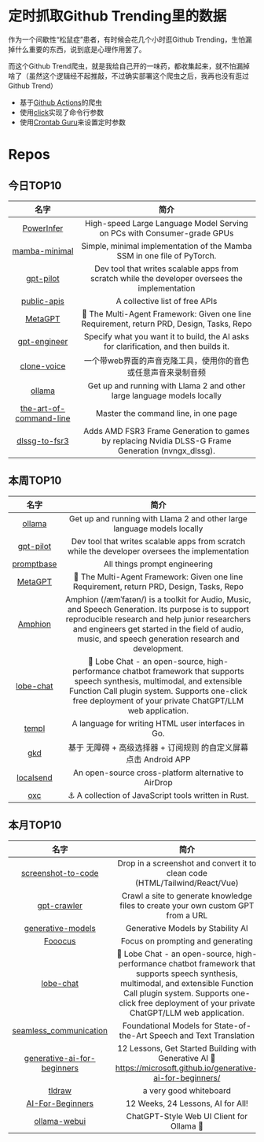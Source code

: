 # 定时抓取Github Trending里的数据

作为一个间歇性“松鼠症”患者，有时候会花几个小时逛Github Trending，生怕漏掉什么重要的东西，说到底是心理作用罢了。

而这个Github Trend爬虫，就是我给自己开的一味药，都收集起来，就不怕漏掉啥了（虽然这个逻辑经不起推敲，不过确实部署这个爬虫之后，我再也没有逛过Github Trend）

* 基于[Github Actions](https://docs.github.com/en/actions)的爬虫
* 使用[click](https://github.com/pallets/click)实现了命令行参数
* 使用[Crontab Guru](https://crontab.guru/)来设置定时参数

# Repos
## 今日TOP10 
<!-- START OF DAILY_TOP10_REPOS -->
| 名字 | 简介 |
| :----: | :----: |
| [PowerInfer](https://github.com/SJTU-IPADS/PowerInfer) | High-speed Large Language Model Serving on PCs with Consumer-grade GPUs |
| [mamba-minimal](https://github.com/johnma2006/mamba-minimal) | Simple, minimal implementation of the Mamba SSM in one file of PyTorch. |
| [gpt-pilot](https://github.com/Pythagora-io/gpt-pilot) | Dev tool that writes scalable apps from scratch while the developer oversees the implementation |
| [public-apis](https://github.com/public-apis/public-apis) | A collective list of free APIs |
| [MetaGPT](https://github.com/geekan/MetaGPT) | 🌟 The Multi-Agent Framework: Given one line Requirement, return PRD, Design, Tasks, Repo |
| [gpt-engineer](https://github.com/gpt-engineer-org/gpt-engineer) | Specify what you want it to build, the AI asks for clarification, and then builds it. |
| [clone-voice](https://github.com/jianchang512/clone-voice) | 一个带web界面的声音克隆工具，使用你的音色或任意声音来录制音频 |
| [ollama](https://github.com/jmorganca/ollama) | Get up and running with Llama 2 and other large language models locally |
| [the-art-of-command-line](https://github.com/jlevy/the-art-of-command-line) | Master the command line, in one page |
| [dlssg-to-fsr3](https://github.com/Nukem9/dlssg-to-fsr3) | Adds AMD FSR3 Frame Generation to games by replacing Nvidia DLSS-G Frame Generation (nvngx_dlssg). |
<!-- END OF DAILY_TOP10_REPOS -->

## 本周TOP10
<!-- START OF WEEKLY_TOP10_REPOS -->
| 名字 | 简介 |
| :----: | :----: |
| [ollama](https://github.com/jmorganca/ollama) | Get up and running with Llama 2 and other large language models locally |
| [gpt-pilot](https://github.com/Pythagora-io/gpt-pilot) | Dev tool that writes scalable apps from scratch while the developer oversees the implementation |
| [promptbase](https://github.com/microsoft/promptbase) | All things prompt engineering |
| [MetaGPT](https://github.com/geekan/MetaGPT) | 🌟 The Multi-Agent Framework: Given one line Requirement, return PRD, Design, Tasks, Repo |
| [Amphion](https://github.com/open-mmlab/Amphion) | Amphion (/æmˈfaɪən/) is a toolkit for Audio, Music, and Speech Generation. Its purpose is to support reproducible research and help junior researchers and engineers get started in the field of audio, music, and speech generation research and development. |
| [lobe-chat](https://github.com/lobehub/lobe-chat) | 🤖 Lobe Chat - an open-source, high-performance chatbot framework that supports speech synthesis, multimodal, and extensible Function Call plugin system. Supports one-click free deployment of your private ChatGPT/LLM web application. |
| [templ](https://github.com/a-h/templ) | A language for writing HTML user interfaces in Go. |
| [gkd](https://github.com/gkd-kit/gkd) | 基于 无障碍 + 高级选择器 + 订阅规则 的自定义屏幕点击 Android APP |
| [localsend](https://github.com/localsend/localsend) | An open-source cross-platform alternative to AirDrop |
| [oxc](https://github.com/oxc-project/oxc) | ⚓ A collection of JavaScript tools written in Rust. |
<!-- END OF WEEKLY_TOP10_REPOS -->

## 本月TOP10
<!-- START OF MONTHLY_TOP10_REPOS -->
| 名字 | 简介 |
| :----: | :----: |
| [screenshot-to-code](https://github.com/abi/screenshot-to-code) | Drop in a screenshot and convert it to clean code (HTML/Tailwind/React/Vue) |
| [gpt-crawler](https://github.com/BuilderIO/gpt-crawler) | Crawl a site to generate knowledge files to create your own custom GPT from a URL |
| [generative-models](https://github.com/Stability-AI/generative-models) | Generative Models by Stability AI |
| [Fooocus](https://github.com/lllyasviel/Fooocus) | Focus on prompting and generating |
| [lobe-chat](https://github.com/lobehub/lobe-chat) | 🤖 Lobe Chat - an open-source, high-performance chatbot framework that supports speech synthesis, multimodal, and extensible Function Call plugin system. Supports one-click free deployment of your private ChatGPT/LLM web application. |
| [seamless_communication](https://github.com/facebookresearch/seamless_communication) | Foundational Models for State-of-the-Art Speech and Text Translation |
| [generative-ai-for-beginners](https://github.com/microsoft/generative-ai-for-beginners) | 12 Lessons, Get Started Building with Generative AI 🔗 https://microsoft.github.io/generative-ai-for-beginners/ |
| [tldraw](https://github.com/tldraw/tldraw) | a very good whiteboard |
| [AI-For-Beginners](https://github.com/microsoft/AI-For-Beginners) | 12 Weeks, 24 Lessons, AI for All! |
| [ollama-webui](https://github.com/ollama-webui/ollama-webui) | ChatGPT-Style Web UI Client for Ollama 🦙 |
<!-- END OF MONTHLY_TOP10_REPOS -->
